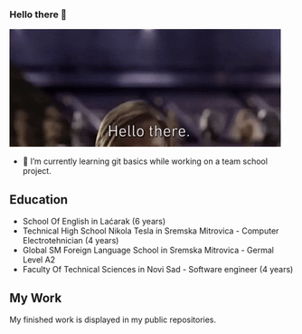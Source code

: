 ### Hello there 👋
![](https://github.com/nebojsavuga/nebojsavuga/blob/main/gifs/hello_there.gif)

- 🌱 I’m currently learning git basics while working on a team school project.

## Education

- School Of English in Laćarak (6 years)
- Technical High School Nikola Tesla in Sremska Mitrovica - Computer Electrotehnician (4 years)
- Global SM Foreign Language School in Sremska Mitrovica - Germal Level A2
- Faculty Of Technical Sciences in Novi Sad - Software engineer  (4 years)

## My Work

My finished work is displayed in my public repositories. 
<!--
**nebojsavuga/nebojsavuga** is a ✨ _special_ ✨ repository because its `README.md` (this file) appears on your GitHub profile.

Here are some ideas to get you started:

- 🔭 I’m currently working on ...
- 🌱 I’m currently learning ...
- 👯 I’m looking to collaborate on ...
- 🤔 I’m looking for help with ...
- 💬 Ask me about ...
- 📫 How to reach me: ...
- 😄 Pronouns: ...
- ⚡ Fun fact: ...
-->
